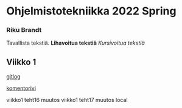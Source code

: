# Ohjelmistotekniikka 2022 Spring 
### Riku Brandt

Tavallista tekstiä.
**Lihavoitua tekstiä**
*Kursivoitua tekstiä*

## Viikko 1
[gitlog](https://github.com/rikubrandt/ot-tehtavat/blob/main/laskarit/viikko1/gitlog.txt) 

[komentorivi](https://github.com/rikubrandt/ot-tehtavat/blob/main/laskarit/viikko1/komentorivi.txt)

viikko1 teht16 muutos
viikko1 teht17 muutos local

